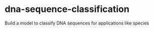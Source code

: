 # dna-sequence-classification
Build a model to classify DNA sequences for applications like species
